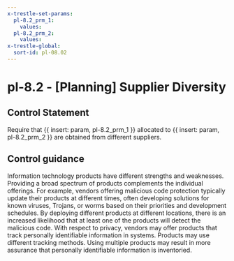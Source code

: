 ```yaml
---
x-trestle-set-params:
  pl-8.2_prm_1:
    values:
  pl-8.2_prm_2:
    values:
x-trestle-global:
  sort-id: pl-08.02
---
```


# pl-8.2 - \[Planning\] Supplier Diversity

## Control Statement

Require that {{ insert: param, pl-8.2_prm_1 }} allocated to {{ insert: param, pl-8.2_prm_2 }} are obtained from different suppliers.

## Control guidance

Information technology products have different strengths and weaknesses. Providing a broad spectrum of products complements the individual offerings. For example, vendors offering malicious code protection typically update their products at different times, often developing solutions for known viruses, Trojans, or worms based on their priorities and development schedules. By deploying different products at different locations, there is an increased likelihood that at least one of the products will detect the malicious code. With respect to privacy, vendors may offer products that track personally identifiable information in systems. Products may use different tracking methods. Using multiple products may result in more assurance that personally identifiable information is inventoried.

